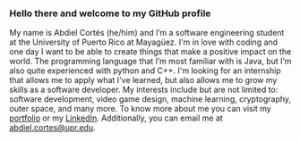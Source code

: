 ### Hello there and welcome to my GitHub profile

My name is Abdiel Cortés (he/him) and I’m a software engineering student at the University of Puerto Rico at Mayagüez. I'm in love with coding and one day I want to be able to create things that make a positive impact on the world. The programming language that I’m most familiar with is Java, but I’m also quite experienced with python and C++. 
I'm looking for an internship that allows me to apply what I've learned, but also allows me to grow my skills as a software developer. My interests include but are not limited to: software development, video game design, machine learning, cryptography, outer space, and many more.
To know more about me you can visit my [portfolio](https://abdielcortes.wixsite.com/portfolio) or my [LinkedIn](https://www.linkedin.com/in/abdiel-cortes/). Additionally, you can email me at abdiel.cortes@upr.edu. 
